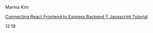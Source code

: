 Marina Kim

[Connecting React Frontend to Express Backend || Javascript Tutorial](https://www.youtube.com/watch?v=HjJq1pHxTp4)

12:19


